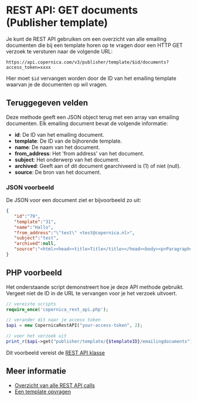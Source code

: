 # REST API: GET documents (Publisher template)

Je kunt de REST API gebruiken om een overzicht van alle emailing documenten 
die bij een template horen op te vragen 
door een HTTP GET verzoek te versturen naar de volgende URL:

`https://api.copernica.com/v3/publisher/template/$id/documents?access_token=xxxx`

Hier moet `$id` vervangen worden door de ID van het emailing template 
waarvan je de documenten op wil vragen. 

## Teruggegeven velden

Deze methode geeft een JSON object terug met een array van emailing documenten. 
Elk emailing document bevat de volgende informatie:

* **id**: De ID van het emailing document.    
* **template**: De ID van de bijhorende template.
* **name**: De naam van het document. 
* **from_address**: Het 'from address' van het document.
* **subject**: Het onderwerp van het document.
* **archived**: Geeft aan of dit document gearchiveerd is (1) of niet (null).
* **source**: De bron van het document.

### JSON voorbeeld

De JSON voor een document ziet er bijvoorbeeld zo uit:

```json
{  
   "id":"79",
   "template":"31",
   "name":"Hallo",
   "from_address":"\"test\" <test@copernica.nl>",
   "subject":"test",
   "archived":null,
   "source":"<html><head><title>Title</title></head><body><p>Paragraph</p></body></html>"
}
```

## PHP voorbeeld

Het onderstaande script demonstreert hoe je deze API methode gebruikt. 
Vergeet niet de ID in de URL te vervangen voor je het verzoek uitvoert.

```php
// vereiste scripts
require_once('copernica_rest_api.php');

// verander dit naar je access token
$api = new CopernicaRestAPI("your-access-token", 2);

// voer het verzoek uit
print_r($api->get("publisher/template/{$templateID}/emailingdocuments"));
```

Dit voorbeeld vereist de [REST API klasse](./rest-php)

## Meer informatie

* [Overzicht van alle REST API calls](./rest-api)
* [Een template opvragen](./rest-get-publisher-template)
